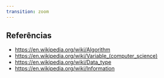 ```yaml
---
transition: zoom
---
```


## Referências

* https://en.wikipedia.org/wiki/Algorithm
* https://en.wikipedia.org/wiki/Variable_(computer_science)
* https://en.wikipedia.org/wiki/Data_type
* https://en.wikipedia.org/wiki/Information
